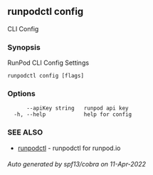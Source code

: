 ## runpodctl config

CLI Config

### Synopsis

RunPod CLI Config Settings

```
runpodctl config [flags]
```

### Options

```
      --apiKey string   runpod api key
  -h, --help            help for config
```

### SEE ALSO

* [runpodctl](runpodctl.md)	 - runpodctl for runpod.io

###### Auto generated by spf13/cobra on 11-Apr-2022
